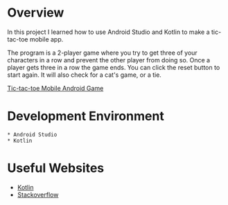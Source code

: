 # Overview

In this project I learned how to use Android Studio and Kotlin to make a tic-tac-toe mobile app.

The program is a 2-player game where you try to get three of your characters in a row and prevent the other player from doing so. Once a player gets three in a row the game ends. You can click the reset button to start again. It will also check for a cat's game, or  a tie.

[Tic-tac-toe Mobile Android Game](https://youtu.be/yHfgDqnSQZU)

# Development Environment

    * Android Studio
    * Kotlin
    

# Useful Websites

* [Kotlin](https://kotlinlang.org/docs/)
* [Stackoverflow](https://stackoverflow.com/questions/64715253/cant-change-buttons-background-color-in-xml-android-studio)